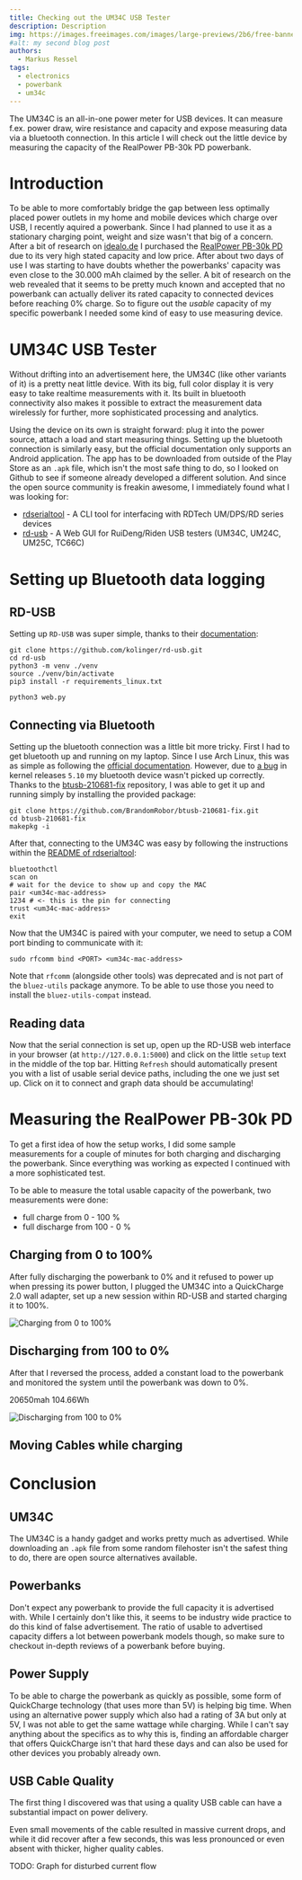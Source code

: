 ```yaml
---
title: Checking out the UM34C USB Tester
description: Description
img: https://images.freeimages.com/images/large-previews/2b6/free-banner-background-1639360.jpg
#alt: my second blog post
authors:
  - Markus Ressel
tags:
  - electronics
  - powerbank
  - um34c
---
```


The UM34C is an all-in-one power meter for USB devices. It can measure f.ex. power draw, wire resistance and capacity and expose measuring data via a bluetooth connection. In this article I will check out the little device by measuring the capacity of the RealPower PB-30k PD powerbank.

<!--more-->

# Introduction

To be able to more comfortably bridge the gap between less optimally placed power outlets in my home and mobile devices which charge over USB, I recently aquired a powerbank. Since I had planned to use it as a stationary charging point, weight and size wasn't that big of a concern. After a bit of research on [idealo.de](https://idealo.de) I purchased the [RealPower PB-30k PD](https://www.realpower.de/details.php?artnr=306950) due to its very high stated capacity and low price. After about two days of use I was starting to have doubts whether the powerbanks' capacity was even close to the 30.000 mAh claimed by the seller. A bit of research on the web revealed that it seems to be pretty much known and accepted that no powerbank can actually deliver its rated capacity to connected devices before reaching 0% charge. So to figure out the _usable_ capacity of my specific powerbank I needed some kind of easy to use measuring device.

# UM34C USB Tester

Without drifting into an advertisement here, the UM34C (like other variants of it) is a pretty neat little device. With its big, full color display it is very easy to take realtime measurements with it. Its built in bluetooth connectivity also makes it possible to extract the measurement data wirelessly for further, more sophisticated processing and analytics.

Using the device on its own is straight forward: plug it into the power source, attach a load and start measuring things. Setting up the bluetooth connection is similarly easy, but the official documentation only supports an Android application. The app has to be downloaded from outside of the Play Store as an `.apk` file, which isn't the most safe thing to do, so I looked on Github to see if someone already developed a different solution. And since the open source community is freakin awesome, I immediately found what I was looking for:

* [rdserialtool](https://github.com/rfinnie/rdserialtool) - A CLI tool for interfacing with RDTech UM/DPS/RD series devices
* [rd-usb](https://github.com/kolinger/rd-usb) - A Web GUI for RuiDeng/Riden USB testers (UM34C, UM24C, UM25C, TC66C)

# Setting up Bluetooth data logging

## RD-USB

Setting up `RD-USB` was super simple, thanks to their [documentation](https://github.com/kolinger/rd-usb#installation):

```shell
git clone https://github.com/kolinger/rd-usb.git
cd rd-usb
python3 -m venv ./venv
source ./venv/bin/activate
pip3 install -r requirements_linux.txt

python3 web.py
```

## Connecting via Bluetooth

Setting up the bluetooth connection was a little bit more tricky. First I had to get bluetooth up and running on my laptop. Since I use Arch Linux, this was as simple as following the [official documentation](https://wiki.archlinux.org/index.php/Bluetooth#Installation). However, due to [a bug](https://bugzilla.kernel.org/show_bug.cgi?id=210681) in kernel releases `5.10` my bluetooth device wasn't picked up correctly. Thanks to the [btusb-210681-fix](https://github.com/BrandomRobor/btusb-210681-fix) repository, I was able to get it up and running simply by installing the provided package:

```shell
git clone https://github.com/BrandomRobor/btusb-210681-fix.git
cd btusb-210681-fix
makepkg -i
```

After that, connecting to the UM34C was easy by following the instructions within the [README of rdserialtool](https://github.com/rfinnie/rdserialtool):

```shell
bluetoothctl
scan on
# wait for the device to show up and copy the MAC
pair <um34c-mac-address>
1234 # <- this is the pin for connecting
trust <um34c-mac-address>
exit
```

Now that the UM34C is paired with your computer, we need to setup a COM port binding to communicate with it:

```shell
sudo rfcomm bind <PORT> <um34c-mac-address>
```

Note that `rfcomm` (alongside other tools) was deprecated and is not part of the `bluez-utils` package anymore. To be able to use those you need to install the `bluez-utils-compat` instead.

## Reading data

Now that the serial connection is set up, open up the RD-USB web interface in your browser (at `http://127.0.0.1:5000`) and click on the little `setup` text in the middle of the top bar. Hitting `Refresh` should automatically present you with a list of usable serial device paths, including the one we just set up. Click on it to connect and graph data should be accumulating!

# Measuring the RealPower PB-30k PD

To get a first idea of how the setup works, I did some sample measurements for a couple of minutes for both charging and discharging the powerbank. Since everything was working as expected I continued with a more sophisticated test.

To be able to measure the total usable capacity of the powerbank, two measurements were done:

* full charge from 0 - 100 %
* full discharge from 100 - 0 %

## Charging from 0 to 100%

After fully discharging the powerbank to 0% and it refused to power up when pressing its power button, I plugged the UM34C into a QuickCharge 2.0 wall adapter, set up a new session within RD-USB and started charging it to 100%.

![Charging from 0 to 100%]()

## Discharging from 100 to 0%

After that I reversed the process, added a constant load to the powerbank and monitored the system until the powerbank was down to 0%.

20650mah
104.66Wh

![Discharging from 100 to 0%]()

## Moving Cables while charging


# Conclusion

## UM34C

The UM34C is a handy gadget and works pretty much as advertised. While downloading an `.apk` file from some random filehoster isn't the safest thing to do, there are open source alternatives available.

## Powerbanks

Don't expect any powerbank to provide the full capacity it is advertised with. While I certainly don't like this, it seems to be industry wide practice to do this kind of false advertisement. The ratio of usable to advertised capacity differs a lot between powerbank models though, so make sure to checkout in-depth reviews of a powerbank before buying.

## Power Supply

To be able to charge the powerbank as quickly as possible, some form of QuickCharge technology (that uses more than 5V) is helping big time. When using an alternative power supply which also had a rating of 3A but only at 5V, I was not able to get the same wattage while charging. While I can't say anything about the specifics as to why this is, finding an affordable charger that offers QuickCharge isn't that hard these days and can also be used for other devices you probably already own.

## USB Cable Quality

The first thing I discovered was that using a quality USB cable can have a substantial impact on power delivery.

Even small movements of the cable resulted in massive current drops, and while it did recover after a few seconds, this was less pronounced or even absent with thicker, higher quality cables.

TODO: Graph for disturbed current flow
